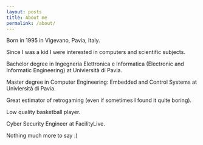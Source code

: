 ```yaml
---
layout: posts
title: About me
permalink: /about/
---
```


Born in 1995 in Vigevano, Pavia, Italy.

Since I was a kid I were interested in computers and scientific subjects.

Bachelor degree in Ingegneria Elettronica e Informatica (Electronic and Informatic Engineering) at Univiersità di Pavia.

Master degree in Computer Engineering: Embedded and Control Systems at Univiersità di Pavia.

Great estimator of retrogaming (even if sometimes I found it quite boring).

Low quality basketball player.

Cyber Security Engineer at FacilityLive.

Nothing much more to say :)